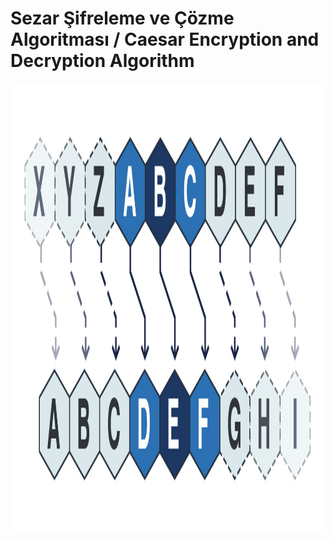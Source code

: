 # Sezar Şifreleme ve Çözme Algoritması / Caesar Encryption and Decryption Algorithm

<img align="center" width="1280" height="720" src="sezarsifreleme.jpg">
